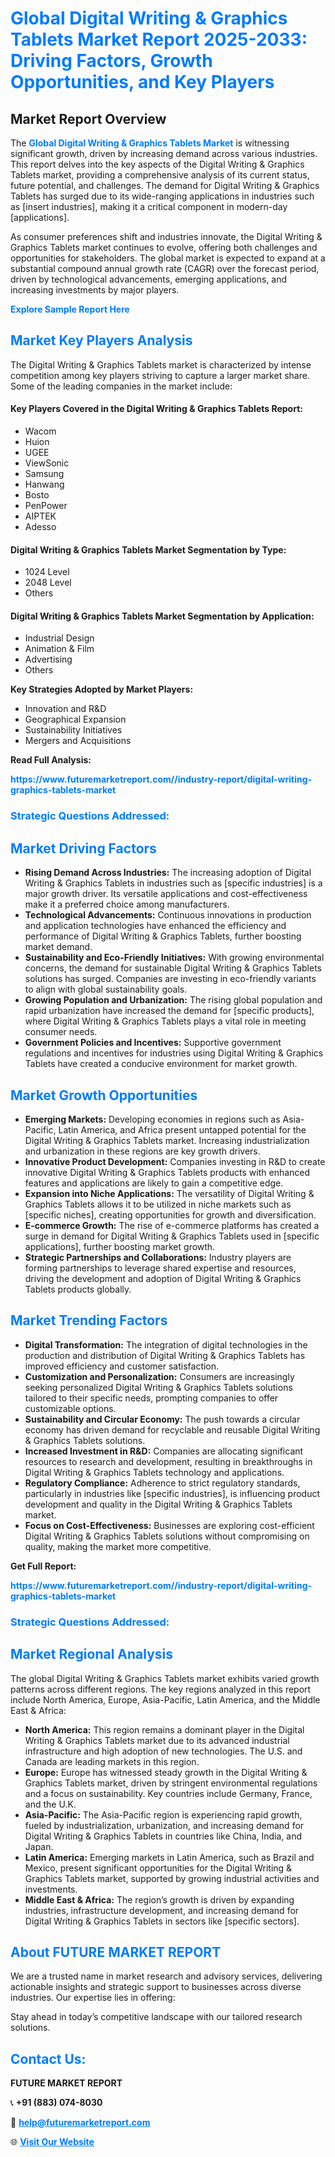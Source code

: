 <h1 style="color: #007BFF;">Global Digital Writing & Graphics Tablets Market Report 2025-2033: Driving Factors, Growth Opportunities, and Key Players</h1>

<section id="overview">
<h2>Market Report Overview</h2>
<p>The <a href="https://www.futuremarketreport.com//industry-report/digital-writing-graphics-tablets-market" style="color: #007BFF; text-decoration: none;"><strong>Global Digital Writing & Graphics Tablets Market</strong></a> is witnessing significant growth, driven by increasing demand across various industries. This report delves into the key aspects of the Digital Writing & Graphics Tablets market, providing a comprehensive analysis of its current status, future potential, and challenges. The demand for Digital Writing & Graphics Tablets has surged due to its wide-ranging applications in industries such as [insert industries], making it a critical component in modern-day [applications].</p>
<p>As consumer preferences shift and industries innovate, the Digital Writing & Graphics Tablets market continues to evolve, offering both challenges and opportunities for stakeholders. The global market is expected to expand at a substantial compound annual growth rate (CAGR) over the forecast period, driven by technological advancements, emerging applications, and increasing investments by major players.</p>
</section>

<section id="overview">
<p><a href="https://www.futuremarketreport.com//request-sample/reportId=76914" style="color: #007BFF; text-decoration: none;"><strong>Explore Sample Report Here</strong></a></p>
</section>

<section id="key-players">
<h2 style="color: #007BFF;">Market Key Players Analysis</h2>
<p>The Digital Writing & Graphics Tablets market is characterized by intense competition among key players striving to capture a larger market share. Some of the leading companies in the market include:</p>
<h4>Key Players Covered in the Digital Writing & Graphics Tablets Report:</h4>
<ul><li>Wacom</li><li>Huion</li><li>UGEE</li><li>ViewSonic</li><li>Samsung</li><li>Hanwang</li><li>Bosto</li><li>PenPower</li><li>AIPTEK</li><li>Adesso</li></ul>
<h4>Digital Writing & Graphics Tablets Market Segmentation by Type:</h4>
<ul><li>1024 Level</li><li>2048 Level</li><li>Others</li></ul>

<h4>Digital Writing & Graphics Tablets Market Segmentation by Application:</h4>
<ul><li>Industrial Design</li><li>Animation &amp; Film</li><li>Advertising</li><li>Others</li></ul>
<p><strong>Key Strategies Adopted by Market Players:</strong></p>
<ul>
<li>Innovation and R&D</li>
<li>Geographical Expansion</li>
<li>Sustainability Initiatives</li>
<li>Mergers and Acquisitions</li>
</ul>
</section>

<section>
<p><strong>Read Full Analysis: </strong></p><a href="https://www.futuremarketreport.com//industry-report/digital-writing-graphics-tablets-market" style="color: #007BFF; text-decoration: none;"><strong>https://www.futuremarketreport.com//industry-report/digital-writing-graphics-tablets-market</strong></a>
<h3 style="color: #007BFF;">Strategic Questions Addressed:</h3>
</section>

<section id="driving-factors">
<h2 style="color: #007BFF;">Market Driving Factors</h2>
<ul>
<li><strong>Rising Demand Across Industries:</strong> The increasing adoption of Digital Writing & Graphics Tablets in industries such as [specific industries] is a major growth driver. Its versatile applications and cost-effectiveness make it a preferred choice among manufacturers.</li>
<li><strong>Technological Advancements:</strong> Continuous innovations in production and application technologies have enhanced the efficiency and performance of Digital Writing & Graphics Tablets, further boosting market demand.</li>
<li><strong>Sustainability and Eco-Friendly Initiatives:</strong> With growing environmental concerns, the demand for sustainable Digital Writing & Graphics Tablets solutions has surged. Companies are investing in eco-friendly variants to align with global sustainability goals.</li>
<li><strong>Growing Population and Urbanization:</strong> The rising global population and rapid urbanization have increased the demand for [specific products], where Digital Writing & Graphics Tablets plays a vital role in meeting consumer needs.</li>
<li><strong>Government Policies and Incentives:</strong> Supportive government regulations and incentives for industries using Digital Writing & Graphics Tablets have created a conducive environment for market growth.</li>
</ul>
</section>

<section id="growth-opportunities">
<h2 style="color: #007BFF;">Market Growth Opportunities</h2>
<ul>
<li><strong>Emerging Markets:</strong> Developing economies in regions such as Asia-Pacific, Latin America, and Africa present untapped potential for the Digital Writing & Graphics Tablets market. Increasing industrialization and urbanization in these regions are key growth drivers.</li>
<li><strong>Innovative Product Development:</strong> Companies investing in R&D to create innovative Digital Writing & Graphics Tablets products with enhanced features and applications are likely to gain a competitive edge.</li>
<li><strong>Expansion into Niche Applications:</strong> The versatility of Digital Writing & Graphics Tablets allows it to be utilized in niche markets such as [specific niches], creating opportunities for growth and diversification.</li>
<li><strong>E-commerce Growth:</strong> The rise of e-commerce platforms has created a surge in demand for Digital Writing & Graphics Tablets used in [specific applications], further boosting market growth.</li>
<li><strong>Strategic Partnerships and Collaborations:</strong> Industry players are forming partnerships to leverage shared expertise and resources, driving the development and adoption of Digital Writing & Graphics Tablets products globally.</li>
</ul>
</section>

<section id="trending-factors">
<h2 style="color: #007BFF;">Market Trending Factors</h2>
<ul>
<li><strong>Digital Transformation:</strong> The integration of digital technologies in the production and distribution of Digital Writing & Graphics Tablets has improved efficiency and customer satisfaction.</li>
<li><strong>Customization and Personalization:</strong> Consumers are increasingly seeking personalized Digital Writing & Graphics Tablets solutions tailored to their specific needs, prompting companies to offer customizable options.</li>
<li><strong>Sustainability and Circular Economy:</strong> The push towards a circular economy has driven demand for recyclable and reusable Digital Writing & Graphics Tablets solutions.</li>
<li><strong>Increased Investment in R&D:</strong> Companies are allocating significant resources to research and development, resulting in breakthroughs in Digital Writing & Graphics Tablets technology and applications.</li>
<li><strong>Regulatory Compliance:</strong> Adherence to strict regulatory standards, particularly in industries like [specific industries], is influencing product development and quality in the Digital Writing & Graphics Tablets market.</li>
<li><strong>Focus on Cost-Effectiveness:</strong> Businesses are exploring cost-efficient Digital Writing & Graphics Tablets solutions without compromising on quality, making the market more competitive.</li>
</ul>
</section>

<section>
<p><strong>Get Full Report: </strong></p><a href="https://www.futuremarketreport.com//industry-report/digital-writing-graphics-tablets-market" style="color: #007BFF; text-decoration: none;"><strong>https://www.futuremarketreport.com//industry-report/digital-writing-graphics-tablets-market</strong></a>
<h3 style="color: #007BFF;">Strategic Questions Addressed:</h3>
</section>


<section id="regional-analysis">
<h2 style="color: #007BFF;">Market Regional Analysis</h2>
<p>The global Digital Writing & Graphics Tablets market exhibits varied growth patterns across different regions. The key regions analyzed in this report include North America, Europe, Asia-Pacific, Latin America, and the Middle East & Africa:</p>
<ul>
<li><strong>North America:</strong> This region remains a dominant player in the Digital Writing & Graphics Tablets market due to its advanced industrial infrastructure and high adoption of new technologies. The U.S. and Canada are leading markets in this region.</li>
<li><strong>Europe:</strong> Europe has witnessed steady growth in the Digital Writing & Graphics Tablets market, driven by stringent environmental regulations and a focus on sustainability. Key countries include Germany, France, and the U.K.</li>
<li><strong>Asia-Pacific:</strong> The Asia-Pacific region is experiencing rapid growth, fueled by industrialization, urbanization, and increasing demand for Digital Writing & Graphics Tablets in countries like China, India, and Japan.</li>
<li><strong>Latin America:</strong> Emerging markets in Latin America, such as Brazil and Mexico, present significant opportunities for the Digital Writing & Graphics Tablets market, supported by growing industrial activities and investments.</li>
<li><strong>Middle East & Africa:</strong> The region’s growth is driven by expanding industries, infrastructure development, and increasing demand for Digital Writing & Graphics Tablets in sectors like [specific sectors].</li>
</ul>
</section>

<footer>
<h2 style="color: #007BFF;">About FUTURE MARKET REPORT</h2>
<p>We are a trusted name in market research and advisory services, delivering actionable insights and strategic support to businesses across diverse industries. Our expertise lies in offering:</p>

<p>Stay ahead in today’s competitive landscape with our tailored research solutions.</p>

<h2 style="color: #007BFF;">Contact Us:</h2>
<p><strong>FUTURE MARKET REPORT</strong></p>
<p>📞 <strong>+91 (883) 074-8030</strong></p>
<p>📧 <strong><a href="mailto:help@futuremarketreport.com" style="color: #007BFF;">help@futuremarketreport.com</a></strong></p>
<p>🌐 <strong><a href="https://www.futuremarketreport.com/" style="color: #007BFF;">Visit Our Website</a></strong></p>
</footer>